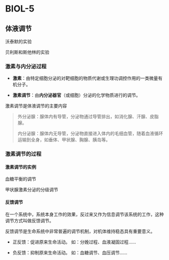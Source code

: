 # BIOL-5

## 体液调节

沃泰默的实验

贝利斯和斯他林的实验

### 激素与内分泌过程

- **激素**：由特定细胞分泌的对靶细胞的物质代谢或生理功调控作用的一类微量有机分子。

- **激素调节**：由**内分泌器官**（或细胞）分泌的化学物质进行的调节。

激素调节是体液调节的主要内容

> 外分泌腺：腺体内有导管，分泌物通过导管排出，如消化腺、汗腺、皮脂腺。
> 
> 内分泌腺：腺体内无导管，分泌物直接进入体内的毛细血管，随着血液循环运输到全身，如垂体、甲状腺、胸腺、胰岛等。


### 激素调节的过程

#### 激素调节的实例

血糖平衡的调节

甲状腺激素分泌的分级调节
#### 反馈调节

在一个系统中，系统本身工作的效果，反过来又作为信息调节该系统的工作，这种调节方式叫做反馈调节。

反馈调节是生命系统中非常普遍的调节机制，对机体维持稳态具有重要意义。

- 正反馈：促进原来生命活动。 如：分娩过程、血液凝固过程……

- 负反馈：抑制原来生命活动。 如：血糖调节、血压调节……
